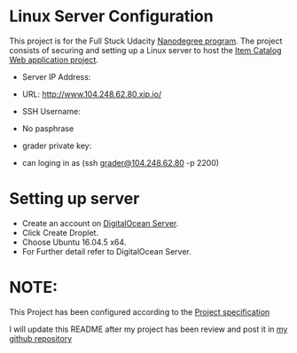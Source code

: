 # Linux Server Configuration

This project is for the Full Stuck Udacity [Nanodegree program](https://www.udacity.com/nanodegree).
The project consists of securing and setting up a Linux server to host the [Item Catalog Web application project](https://github.com/amdee/Full-Stack-Nanodegree-Udacity/tree/master/Project_02%20Item%20Catalog).

  - Server IP Address: 
  - URL: http://www.104.248.62.80.xip.io/
  
  - SSH Username: 
  
  - No pasphrase
  - grader private key: 
  

  - can loging in as (ssh grader@104.248.62.80 -p 2200)
  

#  Setting up server
  - Create an account on [DigitalOcean Server](https://cloud.digitalocean.com/login).
  - Click Create Droplet.
  - Choose Ubuntu 16.04.5 x64.
  - For Further detail refer to DigitalOcean Server.

# NOTE:

This Project has been configured according to the  [Project specification](https://review.udacity.com/#!/rubrics/2007/view)

I will update this README after my project has been review and post it in [my github repository](https://github.com/amdee/Full-Stack-Web-Developer-Nanodegree-projects)
